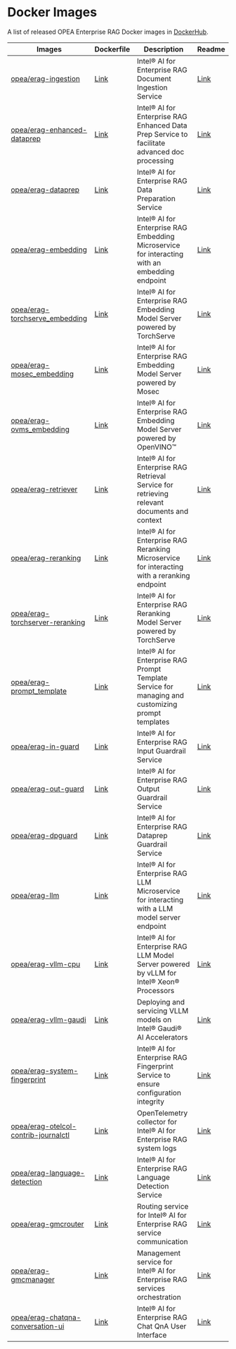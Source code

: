 # Docker Images

A list of released OPEA Enterprise RAG Docker images in [DockerHub](https://hub.docker.com/u/opea?page=1&search=erag).


| Images      | Dockerfile  | Description | Readme      |
| ----------- | ----------- | ----------- | ----------- |    
| [opea/erag-ingestion](https://hub.docker.com/r/opea/erag-ingestion) | [Link](../src/comps/ingestion/impl/microservice/Dockerfile) | Intel® AI for Enterprise RAG Document Ingestion Service | [Link](../src/comps/ingestion/impl/microservice/.dockerhub/overview.md)|
| [opea/erag-enhanced-dataprep](https://hub.docker.com/r/opea/erag-enhanced-dataprep) | [Link](../src/edp/Dockerfile) | Intel® AI for Enterprise RAG Enhanced Data Prep Service to facilitate advanced doc processing | [Link](../src/edp/.dockerhub/overview.md)|
| [opea/erag-dataprep](https://hub.docker.com/r/opea/erag-dataprep) | [Link](../src/comps/dataprep/impl/microservice/Dockerfile) | Intel® AI for Enterprise RAG Data Preparation Service | [Link](../src/comps/dataprep/impl/microservice/.dockerhub/overview.md)|
| [opea/erag-embedding](https://hub.docker.com/r/opea/erag-embedding) | [Link](../src/comps/embeddings/impl/microservice/Dockerfile) | Intel® AI for Enterprise RAG Embedding Microservice for interacting with an embedding endpoint | [Link](../src/comps/embeddings/impl/microservice/.dockerhub/overview.md)|
| [opea/erag-torchserve_embedding](https://hub.docker.com/r/opea/erag-torchserve_embedding) | [Link](../src/comps/embeddings/impl/model-server/torchserve/docker/Dockerfile) | Intel® AI for Enterprise RAG Embedding Model Server powered by TorchServe | [Link](../src/comps/embeddings/impl/model-server/torchserve/docker/.dockerhub/overview.md)|
| [opea/erag-mosec_embedding](https://hub.docker.com/r/opea/erag-mosec_embedding) | [Link](../src/comps/embeddings/impl/model-server/mosec/docker/Dockerfile) | Intel® AI for Enterprise RAG Embedding Model Server powered by Mosec | [Link](../src/comps/embeddings/impl/model-server/mosec/docker/.dockerhub/overview.md)|
| [opea/erag-ovms_embedding](https://hub.docker.com/r/opea/erag-ovms_embedding) | [Link](../src/comps/embeddings/impl/model-server/ovms/docker/Dockerfile) | Intel® AI for Enterprise RAG Embedding Model Server powered by OpenVINO™ | [Link](../src/comps/embeddings/impl/model-server/ovms/docker/.dockerhub/overview.md)|
| [opea/erag-retriever](https://hub.docker.com/r/opea/erag-retriever) | [Link](../src/comps/retrievers/impl/microservice/Dockerfile) | Intel® AI for Enterprise RAG Retrieval Service for retrieving relevant documents and context | [Link](../src/comps/retrievers/impl/microservice/.dockerhub/overview.md)|
| [opea/erag-reranking](https://hub.docker.com/r/opea/erag-reranking) | [Link](../src/comps/reranks/impl/microservice/Dockerfile) | Intel® AI for Enterprise RAG Reranking Microservice for interacting with a reranking endpoint | [Link](../src/comps/reranks/impl/microservice/.dockerhub/overview.md)|
| [opea/erag-torchserver-reranking](https://hub.docker.com/r/opea/erag-torchserve_reranking) | [Link](../src/comps/reranks/impl/model_server/torchserve/docker/Dockerfile) | Intel® AI for Enterprise RAG Reranking Model Server powered by TorchServe  | [Link](../src/comps/reranks/impl/model_server/torchserve/docker/.dockerhub/overview.md)|
| [opea/erag-prompt_template](https://hub.docker.com/r/opea/erag-prompt_template) | [Link](../src/comps/prompt_template/impl/microservice/Dockerfile) | Intel® AI for Enterprise RAG Prompt Template Service for managing and customizing prompt templates | [Link](../src/comps/prompt_template/impl/microservice/.dockerhub/overview.md)|
| [opea/erag-in-guard](https://hub.docker.com/r/opea/erag-in-guard) | [Link](../src/comps/guardrails/llm_guard_input_guardrail/impl/microservice/Dockerfile) | Intel® AI for Enterprise RAG Input Guardrail Service | [Link](../src/comps/guardrails/llm_guard_input_guardrail/impl/microservice/.dockerhub/overview.md)|
| [opea/erag-out-guard](https://hub.docker.com/r/opea/erag-out-guard) | [Link](../src/comps/guardrails/llm_guard_output_guardrail/impl/microservice/Dockerfile) | Intel® AI for Enterprise RAG Output Guardrail Service | [Link](../src/comps/guardrails/llm_guard_output_guardrail/impl/microservice/.dockerhub/overview.md)|
| [opea/erag-dpguard](https://hub.docker.com/r/opea/erag-dpguard) | [Link](../src/comps/guardrails/llm_guard_dataprep_guardrail/impl/microservice/Dockerfile) | Intel® AI for Enterprise RAG Dataprep Guardrail Service | [Link](../src/comps/guardrails/llm_guard_dataprep_guardrail/impl/microservice/.dockerhub/overview.md)|
| [opea/erag-llm](https://hub.docker.com/r/opea/erag-llm) | [Link](../src/comps/llms/impl/microservice/Dockerfile) | Intel® AI for Enterprise RAG LLM Microservice for interacting with a LLM model server endpoint | [Link](../src/comps/llms/impl/microservice/.dockerhub/overview.md)|
| [opea/erag-vllm-cpu](https://hub.docker.com/r/opea/erag-vllm-cpu) | [Link](../src/comps/llms/impl/model_server/vllm/docker/Dockerfile.cpu) | Intel® AI for Enterprise RAG LLM Model Server powered by vLLM for Intel® Xeon® Processors | [Link](../src/comps/llms/impl/model_server/vllm/docker/cpu/.dockerhub/overview.md)|
| [opea/erag-vllm-gaudi](https://hub.docker.com/r/opea/erag-vllm-gaudi) | [Link](../src/comps/llms/impl/model_server/vllm/docker/Dockerfile.hpu) | Deploying and servicing VLLM models on Intel® Gaudi® AI Accelerators | [Link](../src/comps/llms/impl/model_server/vllm/docker/hpu/.dockerhub/overview.md)|
| [opea/erag-system-fingerprint](https://hub.docker.com/r/opea/erag-system-fingerprint) | [Link](../src/comps/system_fingerprint/impl/microservice/Dockerfile) | Intel® AI for Enterprise RAG Fingerprint Service to ensure configuration integrity | [Link](../src/comps/system_fingerprint/impl/microservice/.dockerhub/overview.md)|
| [opea/erag-otelcol-contrib-journalctl](https://hub.docker.com/r/opea/erag-otelcol-contrib-journalctl) | [Link](../deployment/components/telemetry/helm/charts/logs/Dockerfile-otelcol-contrib-journalctl) | OpenTelemetry collector for Intel® AI for Enterprise RAG system logs | [Link](../deployment/components/telemetry/helm/charts/logs/.dockerhub/overview.md)|
| [opea/erag-language-detection](https://hub.docker.com/r/opea/erag-language-detection) | [Link](../src/comps/language_detection/impl/microservice/Dockerfile) | Intel® AI for Enterprise RAG Language Detection Service | [Link](../src/comps/language_detection/impl/microservice/.dockerhub/overview.md)|
| [opea/erag-gmcrouter](https://hub.docker.com/r/opea/erag-gmcrouter) | [Link](../deployment/components/gmc/microservices-connector/router/Dockerfile) | Routing service for Intel® AI for Enterprise RAG service communication | [Link](../deployment/components/gmc/microservices-connector/router/.dockerhub/overview.md)|
| [opea/erag-gmcmanager](https://hub.docker.com/r/opea/erag-gmcmanager) | [Link](../deployment/components/gmc/microservices-connector/manager/Dockerfile) | Management service for Intel® AI for Enterprise RAG services orchestration | [Link](../deployment/components/gmc/microservices-connector/manager/.dockerhub/overview.md)|
| [opea/erag-chatqna-conversation-ui](https://hub.docker.com/r/opea/erag-chatqna-conversation-ui) | [Link](../src/ui/Dockerfile) | Intel® AI for Enterprise RAG Chat QnA User Interface | [Link](../src/ui/.dockerhub/overview.md)|

